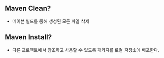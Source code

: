 
## Maven Clean?

- 메이븐 빌드를 통해 생성된 모든 파일 삭제


## Maven Install?

- 다른 프로젝트에서 참조하고 사용할 수 있도록 패키지를 로컬 저장소에 배포한다.

   
